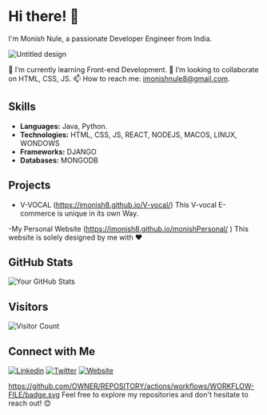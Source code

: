 # Hi there! 👋

I'm Monish Nule, a passionate Developer Engineer from India.

![Untitled design](https://github.com/imonish8/imonish8/assets/115737071/b713f23d-1749-4da5-a7b1-77114187f9e0)

🌱 I’m currently learning Front-end Development.
💼 I’m looking to collaborate on HTML, CSS, JS.
📫 How to reach me: imonishnule8@gmail.com.

## Skills

- **Languages:** Java, Python.
- **Technologies:** HTML, CSS, JS, REACT, NODEJS, MACOS, LINUX, WONDOWS
- **Frameworks:** DJANGO
- **Databases:** MONGODB

## Projects

- V-VOCAL (https://imonish8.github.io/V-vocal/)
  This V-vocal E-commerce is unique in its own Way.

-My Personal Website (https://imonish8.github.io/monishPersonal/ )
  This website is solely designed by me with ❤️ 

## GitHub Stats

![Your GitHub Stats](https://github-readme-stats.vercel.app/api?username=imonish8&show_icons=true&theme=radical)

## Visitors

![Visitor Count](https://visitor-badge.glitch.me/badge?page_id=imonish8.imonish8)

## Connect with Me

[![Linkedin](https://img.shields.io/badge/-LinkedIn-blue?style=flat-square&logo=Linkedin&logoColor=white&link=https://www.linkedin.com/in/monishnule/)](https://www.linkedin.com/in/monishnule/)
[![Twitter](https://img.shields.io/badge/-Twitter-blue?style=flat-square&logo=Twitter&logoColor=white&link=https://twitter.com/yourusername)](https://twitter.com/imonish8)
[![Website](https://img.shields.io/badge/-Website-brightgreen?style=flat-square&link=https://yourwebsite.com)](https://monishnule.dev)

https://github.com/OWNER/REPOSITORY/actions/workflows/WORKFLOW-FILE/badge.svg
Feel free to explore my repositories and don't hesitate to reach out! 😊
